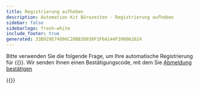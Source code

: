 ```yaml
---
title: Registrierung aufheben
description: Automation Kit Bürozeiten - Registrierung aufheben
sidebar: false
sidebarlogo: fresh-white
include_footer: true
generated: 33B929E74896C20B83D938F1F6A144F398062624
---
```


Bitte verwenden Sie die folgende Frage, um Ihre automatische Registrierung für {{<product-name>}}. Wir senden Ihnen einen Bestätigungscode, mit dem Sie [Abmeldung bestätigen](/de/office-hours/unregister-confirm)

{{<questions name="/content/de/office-hours/unregister.json" completed="Vielen Dank, dass Sie Fragen zur Abmeldung ausgefüllt haben." shownavigationbuttons="false" locale="de">}}
